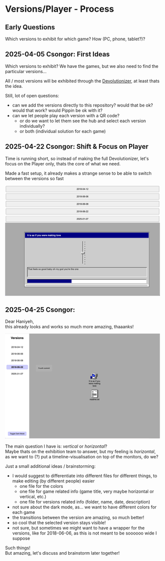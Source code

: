 # Versions/Player - Process

## Early Questions

Which versions to exhibit for which game? How (PC, phone, tablet?)?

## 2025-04-05 Csongor: First Ideas

Which versions to exhibit? We have the games, but we also need to find the particular versions...

All / most versions will be exhibited through the [Devolutionizer](https://github.com/csongorb/devolutionizer), at least thats the idea. 

Still, lot of open questions:

- can we add the versions directly to this repository? would that be ok? would that work? would Pippin be ok with it?
- can we let people play each version with a QR code?
    - or do we want to let them see the hub and select each version individually?
    - or both (individual solution for each game)

## 2025-04-22 Csongor: Shift & Focus on Player

Time is running short, so instead of making the full Devolutionizer, let's focus on the Player only, thats the core of what we need. 

Made a fast setup, it already makes a strange sense to be able to switch between the versions so fast

![](./screenshots/Bildschirmfoto%202025-04-22%20um%2015.34.51.png)

## 2025-04-25 Csongor: 

Dear Haniyeh,  
this already looks and works so much more amazing, thaaanks! 

![](./screenshots/Bildschirmfoto%202025-04-25%20um%2014.54.26.png)

The main question I have is: *vertical* or *horizontal*?  
Maybe thats on the exhibition team to answer, but my feeling is *horizontal*, as we want to (?) put a timeline-visualisation on top of the monitors, do we?

Just a small additional ideas / brainstorming:

- I would suggest to differentiate into different files for different things, to make editing (by different people) easier
    - one file for the colors
    - one file for game related info (game title, very maybe horizontal or vertical, etc.)
    - one file for versions related info (folder, name, date, description)
- not sure about the dark mode, as... we want to have different colors for each game
- the transitions between the version are amazing, so much better!
- so cool that the selected version stays visible!
- not sure, but sometimes we might want to have a wrapper for the versions, like for 2018-06-06, as this is not meant to be soooooo wide I suppose

Such things!  
But amazing, let's discuss and brainstorm later together!

